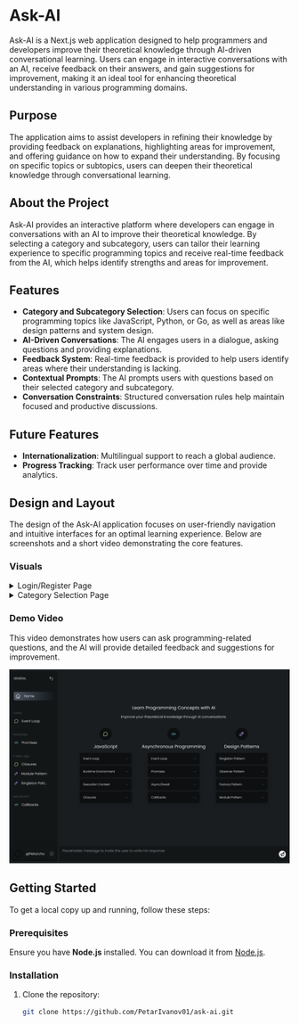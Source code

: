 # Ask-AI

Ask-AI is a Next.js web application designed to help programmers and developers improve their theoretical knowledge through AI-driven conversational learning. Users can engage in interactive conversations with an AI, receive feedback on their answers, and gain suggestions for improvement, making it an ideal tool for enhancing theoretical understanding in various programming domains.

## Purpose

The application aims to assist developers in refining their knowledge by providing feedback on explanations, highlighting areas for improvement, and offering guidance on how to expand their understanding. By focusing on specific topics or subtopics, users can deepen their theoretical knowledge through conversational learning.

## About the Project

Ask-AI provides an interactive platform where developers can engage in conversations with an AI to improve their theoretical knowledge. By selecting a category and subcategory, users can tailor their learning experience to specific programming topics and receive real-time feedback from the AI, which helps identify strengths and areas for improvement.

## Features

- **Category and Subcategory Selection**: Users can focus on specific programming topics like JavaScript, Python, or Go, as well as areas like design patterns and system design.
- **AI-Driven Conversations**: The AI engages users in a dialogue, asking questions and providing explanations.
- **Feedback System**: Real-time feedback is provided to help users identify areas where their understanding is lacking.
- **Contextual Prompts**: The AI prompts users with questions based on their selected category and subcategory.
- **Conversation Constraints**: Structured conversation rules help maintain focused and productive discussions.

## Future Features

- **Internationalization**: Multilingual support to reach a global audience.
- **Progress Tracking**: Track user performance over time and provide analytics.

## Design and Layout

The design of the Ask-AI application focuses on user-friendly navigation and intuitive interfaces for an optimal learning experience. Below are screenshots and a short video demonstrating the core features.

### Visuals

<details>
  <summary>Login/Register Page</summary>
  <img src="screenshots/sign-up.png" alt="Login/Register Screenshot" width="800">
</details>

<details>
  <summary>Category Selection Page</summary>
  <img src="screenshots/entry-page.png" alt="Category Page Screenshot" width="800">
</details>

### Demo Video

This video demonstrates how users can ask programming-related questions, and the AI will provide detailed feedback and suggestions for improvement.

[![Watch Demo Video](screenshots/entry-page.png)](screenshots/FocusAI%20—%20Overview.mp4)

## Getting Started

To get a local copy up and running, follow these steps:

### Prerequisites

Ensure you have **Node.js** installed. You can download it from [Node.js](https://nodejs.org/).

### Installation

1. Clone the repository:
   ```bash
   git clone https://github.com/PetarIvanov01/ask-ai.git
   ```
